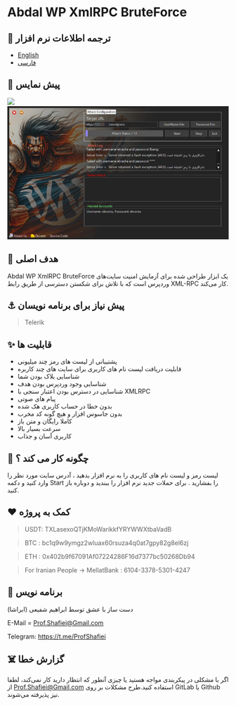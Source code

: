 # Abdal WP XmlRPC BruteForce

## 🎤 ترجمه اطلاعات نرم افزار
- [English](README.md)
- [فارسی](README.fa.md)

## 👀 پیش نمایس

![](screenshot.jpg)
![](https://github.com/ebrasha/abdal-wp-xmlrpc-bruteforce/blob/main/scshot/app-ui.jpg)


 ## 💎 هدف اصلی
Abdal WP XmlRPC BruteForce یک ابزار طراحی شده برای آزمایش امنیت سایت‌های وردپرس است که با تلاش برای شکستن دسترسی از طریق رابط XML-RPC کار می‌کند.

 ## ⚓ پیش نیاز برای برنامه نویسان
>Telerik

## ✨ قابلیت ها

- پشتیبانی از لیست های رمز چند میلیونی
- قابلیت دریافت لیست نام های کاربری برای سایت های چند کاربره
- شناسایی بلاک بودن شما
- شناسایی وجود وردپرس بودن هدف
- شناسایی در دسترس بودن اعتبار سنجی با XMLRPC
- پیام های صوتی
- بدون خطا در حساب کاربری هک شده
-  بدون جاسوس افزار و هیچ گونه کد مخرب
-  کاملا رایگان و متن باز
-  سرعت بسیار بالا
-  کاربری آسان و جذاب 


## 📝️ چگونه کار می کند ؟
لیست رمز و لیست نام های کاربری را به نرم افزار بدهید ، آدرس سایت مورد نظر را وارد کنید و دکمه  Start را بفشارید . برای حملات جدید نرم افزار را ببندید و دوباره باز کنید.



## ❤️ کمک به پروژه

> USDT:      TXLasexoQTjKMoWarikkfYRYWWXtbaVadB

> BTC :   bc1q9w9ymgz2wluax60rsuza4q0at7gpy82g8el6zj

> ETH :   0x402b9f67091Af07224286F16d7377bc50268Db94

> For Iranian People -> MellatBank : 6104-3378-5301-4247

## 🤵 برنامه نویس
دست ساز با عشق توسط ابراهیم شفیعی (ابراشا)  

E-Mail = Prof.Shafiei@Gmail.com

Telegram: https://t.me/ProfShafiei

## ☠️ گزارش خطا

اگر با مشکلی در پیکربندی مواجه هستید یا چیزی آنطور که انتظار دارید کار نمی‌کند، لطفا از Prof.Shafiei@Gmail.com استفاده کنید.طرح مشکلات بر روی  GitLab یا Github نیز پذیرفته می‌شوند.



